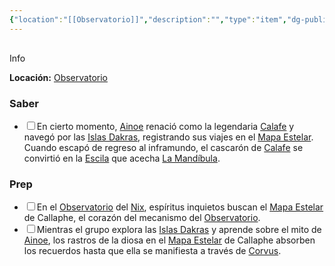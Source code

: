 ```yaml
---
{"location":"[[Observatorio]]","description":"","type":"item","dg-publish-dm":true,"dg-publish":false,"permalink":"/items/mapa-estelar/","dgPassFrontmatter":true}
---
```


<p><span><div data-callout-metadata="" data-callout-fold="" data-callout="info" class="callout node-insert-event"><div class="callout-title" dir="auto"><div class="callout-icon"><svg width="16" height="16"></svg></div><div class="callout-title-inner">Info</div></div><div class="callout-content">
<p dir="auto"><strong>Locación:</strong> <a data-tooltip-position="top" aria-label="Lugares/Observatorio.md" data-href="Lugares/Observatorio.md" href="Lugares/Observatorio.md" class="internal-link" target="_blank" rel="noopener nofollow">Observatorio</a></p>
</div></div></span></p><h3><span>Saber</span></h3><div><ul class="contains-task-list"><li data-task=" " class="dataview task-list-item"><input type="checkbox" class="dataview task-list-item-checkbox"><span>En cierto momento, <a data-tooltip-position="top" aria-label="Personas/Ainoe" data-href="Personas/Ainoe" href="Personas/Ainoe" class="internal-link" target="_blank" rel="noopener nofollow">Ainoe</a> renació como la legendaria <a data-tooltip-position="top" aria-label="Personas/Calafe" data-href="Personas/Calafe" href="Personas/Calafe" class="internal-link" target="_blank" rel="noopener nofollow">Calafe</a> y navegó por las <a data-tooltip-position="top" aria-label="Lugares/Islas Dakras" data-href="Lugares/Islas Dakras" href="Lugares/Islas Dakras" class="internal-link" target="_blank" rel="noopener nofollow">Islas Dakras</a>, registrando sus viajes en el <a data-tooltip-position="top" aria-label="Items/Mapa Estelar" data-href="Items/Mapa Estelar" href="Items/Mapa Estelar" class="internal-link" target="_blank" rel="noopener nofollow">Mapa Estelar</a>. Cuando escapó de regreso al inframundo, el cascarón de <a data-tooltip-position="top" aria-label="Personas/Calafe" data-href="Personas/Calafe" href="Personas/Calafe" class="internal-link" target="_blank" rel="noopener nofollow">Calafe</a> se convirtió en la <a data-tooltip-position="top" aria-label="Statblocks/Escila" data-href="Statblocks/Escila" href="Statblocks/Escila" class="internal-link" target="_blank" rel="noopener nofollow">Escila</a> que acecha <a data-tooltip-position="top" aria-label="Lugares/La Mandíbula" data-href="Lugares/La Mandíbula" href="Lugares/La Mandíbula" class="internal-link" target="_blank" rel="noopener nofollow">La Mandíbula</a>.</span></li></ul></div><h3><span>Prep</span></h3><div><ul class="contains-task-list"><li data-task=" " class="dataview task-list-item"><input type="checkbox" class="dataview task-list-item-checkbox"><span>En el <a data-tooltip-position="top" aria-label="Lugares/Observatorio" data-href="Lugares/Observatorio" href="Lugares/Observatorio" class="internal-link" target="_blank" rel="noopener nofollow">Observatorio</a> del <a data-tooltip-position="top" aria-label="Lugares/Nix" data-href="Lugares/Nix" href="Lugares/Nix" class="internal-link" target="_blank" rel="noopener nofollow">Nix</a>, espíritus inquietos buscan el <a data-tooltip-position="top" aria-label="Items/Mapa Estelar" data-href="Items/Mapa Estelar" href="Items/Mapa Estelar" class="internal-link" target="_blank" rel="noopener nofollow">Mapa Estelar</a> de Callaphe, el corazón del mecanismo del <a data-tooltip-position="top" aria-label="Lugares/Observatorio" data-href="Lugares/Observatorio" href="Lugares/Observatorio" class="internal-link" target="_blank" rel="noopener nofollow">Observatorio</a>.</span></li><li data-task=" " class="dataview task-list-item"><input type="checkbox" class="dataview task-list-item-checkbox"><span>Mientras el grupo explora las <a data-tooltip-position="top" aria-label="Lugares/Islas Dakras" data-href="Lugares/Islas Dakras" href="Lugares/Islas Dakras" class="internal-link" target="_blank" rel="noopener nofollow">Islas Dakras</a> y aprende sobre el mito de <a data-tooltip-position="top" aria-label="Personas/Ainoe" data-href="Personas/Ainoe" href="Personas/Ainoe" class="internal-link" target="_blank" rel="noopener nofollow">Ainoe</a>, los rastros de la diosa en el <a data-tooltip-position="top" aria-label="Items/Mapa Estelar" data-href="Items/Mapa Estelar" href="Items/Mapa Estelar" class="internal-link" target="_blank" rel="noopener nofollow">Mapa Estelar</a> de Callaphe absorben los recuerdos hasta que ella se manifiesta a través de <a data-tooltip-position="top" aria-label="Items/Corvus" data-href="Items/Corvus" href="Items/Corvus" class="internal-link" target="_blank" rel="noopener nofollow">Corvus</a>.</span></li></ul></div>